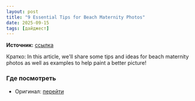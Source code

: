```yaml
---
layout: post
title: "9 Essential Tips for Beach Maternity Photos"
date: 2025-09-15
tags: [дайджест]
---
```


**Источник:** [ссылка](https://www.slrlounge.com/beach-maternity-photos-tips-ideas-examples/)

Кратко: In this article, we'll share some tips and ideas for beach maternity photos as well as examples to help paint a better picture!

### Где посмотреть
- Оригинал: [перейти]({link})

